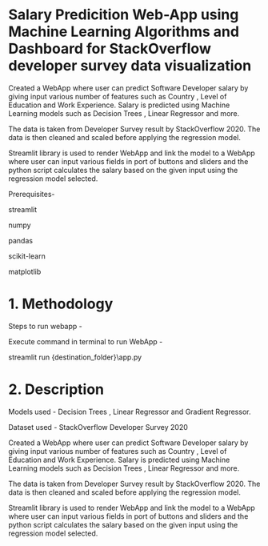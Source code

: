 # Salary Predicition Web-App using Machine Learning Algorithms and Dashboard for StackOverflow developer survey data visualization


Created a WebApp where user can predict Software Developer salary by giving input various number of features such as Country , Level of Education and Work Experience. Salary is predicted using Machine Learning models such as Decision Trees , Linear Regressor and more.

The data is taken from Developer Survey result by StackOverflow 2020. The data is then cleaned and scaled before applying the regression model.

Streamlit library is used to render WebApp and link the model to a WebApp where user can input various fields in port of buttons and sliders and the python script calculates the salary based on the given input using the regression model selected.

Prerequisites-

streamlit

numpy

pandas

scikit-learn

matplotlib

# 1. Methodology


Steps to run webapp -

Execute command in terminal to run WebApp -

streamlit run {destination_folder}\app.py  

# 2. Description 

Models used - Decision Trees , Linear Regressor and Gradient Regressor.

Dataset used - StackOverflow Developer Survey 2020

Created a WebApp where user can predict Software Developer salary by giving input various number of features such as Country , Level of Education and Work Experience. Salary is predicted using Machine Learning models such as Decision Trees , Linear Regressor and more.

The data is taken from Developer Survey result by StackOverflow 2020. The data is then cleaned and scaled before applying the regression model.

Streamlit library is used to render WebApp and link the model to a WebApp where user can input various fields in port of buttons and sliders and the python script calculates the salary based on the given input using the regression model selected.






